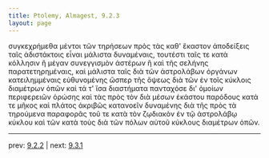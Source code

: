 ```yaml
---
title: Ptolemy, Almagest, 9.2.3
layout: page
---
```


συγκεχρήμεθα μέντοι τῶν τηρήσεων πρὸς τὰς καθ' ἕκαστον ἀποδείξεις ταῖς ἀδιστάκτοις εἶναι μάλιστα δυναμέναις, τουτέστι ταῖς τε κατὰ κόλλησιν ἢ μέγαν συνεγγισμὸν ἀστέρων ἢ καὶ τῆς σελήνης παρατετηρημέναις, καὶ μάλιστα ταῖς διὰ τῶν ἀστρολάβων ὀργάνων κατειλημμέναις εὐθυνομένης ὥσπερ τῆς ὄψεως διὰ τῶν ἐν τοῖς κύκλοις διαμέτρων ὀπῶν καὶ τά τ' ἴσα διαστήματα πανταχόσε δι' ὁμοίων περιφερειῶν ὁρώσης καὶ τὰς πρὸς τὸν διὰ μέσων ἑκάστου παρόδους κατά τε μῆκος καὶ πλάτος ἀκριβῶς κατανοεῖν δυναμένης διὰ τῆς πρὸς τὰ τηρούμενα παραφορᾶς τοῦ τε κατὰ τὸν ζῳδιακὸν ἐν τῷ ἀστρολάβῳ κύκλου καὶ τῶν κατὰ τοὺς διὰ τῶν πόλων αὐτοῦ κύκλους διαμέτρων ὀπῶν. 

---

prev: [9.2.2](../9.2.2/) | next: [9.3.1](../9.3.1/)


